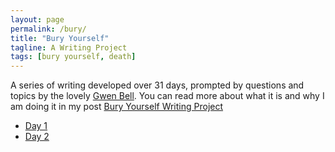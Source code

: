 ```yaml
---
layout: page
permalink: /bury/
title: "Bury Yourself"
tagline: A Writing Project
tags: [bury yourself, death]
---
```


A series of writing developed over 31 days, prompted by questions and topics by the lovely [Gwen Bell](http://www.gwenbell.com "Gwen Bell"). You can read more about what it is and why I am doing it in my post [Bury Yourself Writing Project](http://www.foursides.ca/Bury-Yourself-Writing-Project "Bury Yourself Writing Project")
<br>

- [Day 1](http://www.foursides.ca/Bury-Yourself-Day-One/ "Bury Yourself | Day 1")
- [Day 2](http://www.foursides.ca/bury-yourself-day-Two/ "Bury Yourself | Day 2")

